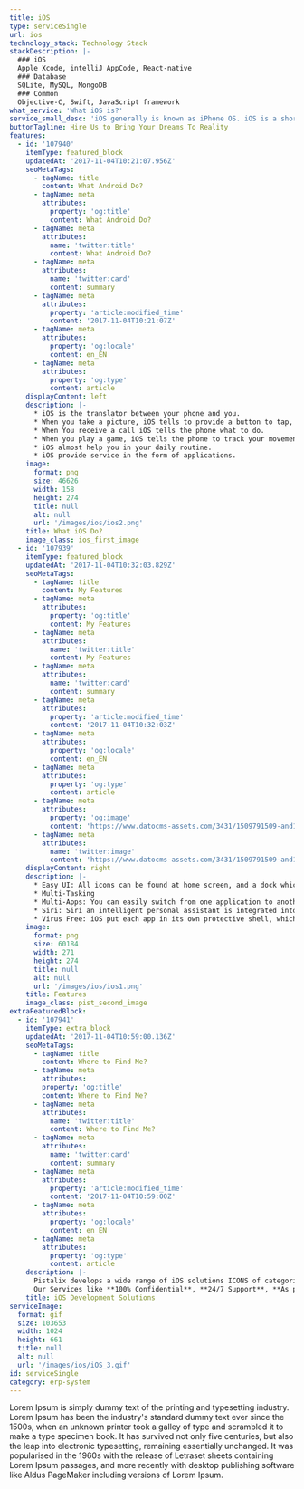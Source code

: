 ```yaml
---
title: iOS
type: serviceSingle
url: ios
technology_stack: Technology Stack
stackDescription: |-
  ### iOS
  Apple Xcode, intelliJ AppCode, React-native
  ### Database
  SQLite, MySQL, MongoDB
  ### Common
  Objective-C, Swift, JavaScript framework
what_service: 'What iOS is?'
service_small_desc: 'iOS generally is known as iPhone OS. iOS is a short form of iPhone Operating System. iOS is created and developed by Apple Inc. exclusively for its hardware. iOS is used to run Apple’s devices, iPads, iPhones, iPods, Mac. After Android iOS is the second most popular mobile operating system. The iOS user interface is based on direct manipulation, using multi-touch gestures. Sliders, switches, and buttons are the Interface control elements. iOS kernel is hybrid. iOS can also be used for developing a desktop operating system for MAC. iOS utilizes a multi-touch interface where simple gestures are used to operate the device, like swiping your finger across the screen to move to the next page or pinching your fingers to zoom out.'
buttonTagline: Hire Us to Bring Your Dreams To Reality
features:
  - id: '107940'
    itemType: featured_block
    updatedAt: '2017-11-04T10:21:07.956Z'
    seoMetaTags:
      - tagName: title
        content: What Android Do?
      - tagName: meta
        attributes:
          property: 'og:title'
          content: What Android Do?
      - tagName: meta
        attributes:
          name: 'twitter:title'
          content: What Android Do?
      - tagName: meta
        attributes:
          name: 'twitter:card'
          content: summary
      - tagName: meta
        attributes:
          property: 'article:modified_time'
          content: '2017-11-04T10:21:07Z'
      - tagName: meta
        attributes:
          property: 'og:locale'
          content: en_EN
      - tagName: meta
        attributes:
          property: 'og:type'
          content: article
    displayContent: left
    description: |-
      * iOS is the translator between your phone and you.
      * When you take a picture, iOS tells to provide a button to tap, and iOS tells the phone what to do on button tap.
      * When You receive a call iOS tells the phone what to do.
      * When you play a game, iOS tells the phone to track your movement.
      * iOS almost help you in your daily routine.   
      * iOS provide service in the form of applications.
    image:
      format: png
      size: 46626
      width: 158
      height: 274
      title: null
      alt: null
      url: '/images/ios/ios2.png'
    title: What iOS Do?
    image_class: ios_first_image
  - id: '107939'
    itemType: featured_block
    updatedAt: '2017-11-04T10:32:03.829Z'
    seoMetaTags:
      - tagName: title
        content: My Features
      - tagName: meta
        attributes:
          property: 'og:title'
          content: My Features
      - tagName: meta
        attributes:
          name: 'twitter:title'
          content: My Features
      - tagName: meta
        attributes:
          name: 'twitter:card'
          content: summary
      - tagName: meta
        attributes:
          property: 'article:modified_time'
          content: '2017-11-04T10:32:03Z'
      - tagName: meta
        attributes:
          property: 'og:locale'
          content: en_EN
      - tagName: meta
        attributes:
          property: 'og:type'
          content: article
      - tagName: meta
        attributes:
          property: 'og:image'
          content: 'https://www.datocms-assets.com/3431/1509791509-and1-1.png?'
      - tagName: meta
        attributes:
          name: 'twitter:image'
          content: 'https://www.datocms-assets.com/3431/1509791509-and1-1.png?'
    displayContent: right
    description: |-
      * Easy UI: All icons can be found at home screen, and a dock which consists all frequently used or favorite apps at the bottom of the screen.
      * Multi-Tasking
      * Multi-Apps: You can easily switch from one application to another.
      * Siri: Siri an intelligent personal assistant is integrated into OS to help you in a better way.
      * Virus Free: iOS put each app in its own protective shell, which keeps other apps from tampering with them. This makes it impossible for a virus to infect apps on a mobile operating system.
    image:
      format: png
      size: 60184
      width: 271
      height: 274
      title: null
      alt: null
      url: '/images/ios/ios1.png'
    title: Features
    image_class: pist_second_image
extraFeaturedBlock:
  - id: '107941'
    itemType: extra_block
    updatedAt: '2017-11-04T10:59:00.136Z'
    seoMetaTags:
      - tagName: title
        content: Where to Find Me?
      - tagName: meta
        attributes:
        property: 'og:title'
        content: Where to Find Me?
      - tagName: meta
        attributes:
          name: 'twitter:title'
          content: Where to Find Me?
      - tagName: meta
        attributes:
          name: 'twitter:card'
          content: summary
      - tagName: meta
        attributes:
          property: 'article:modified_time'
          content: '2017-11-04T10:59:00Z'
      - tagName: meta
        attributes:
          property: 'og:locale'
          content: en_EN
      - tagName: meta
        attributes:
          property: 'og:type'
          content: article
    description: |-
      Pistalix develops a wide range of iOS solutions ICONS of categories (like games, social network, health, travel, etc.)
      Our Services like **100% Confidential**, **24/7 Support**, **As per your dreams**, **Affordable Services**, **Services for Multiple Devices** and **Persistent Client Interaction**
    title: iOS Development Solutions
serviceImage:
  format: gif
  size: 103653
  width: 1024
  height: 661
  title: null
  alt: null
  url: '/images/ios/iOS_3.gif'
id: serviceSingle
category: erp-system
---
```


Lorem Ipsum is simply dummy text of the printing and typesetting industry. Lorem Ipsum has been the industry's standard dummy text ever since the 1500s, when an unknown printer took a galley of type and scrambled it to make a type specimen book. It has survived not only five centuries, but also the leap into electronic typesetting, remaining essentially unchanged. It was popularised in the 1960s with the release of Letraset sheets containing Lorem Ipsum passages, and more recently with desktop publishing software like Aldus PageMaker including versions of Lorem Ipsum.
